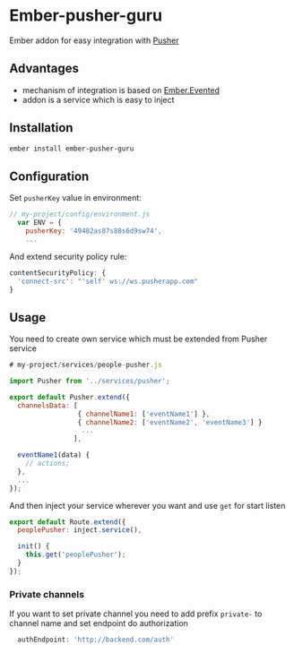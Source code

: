 # Ember-pusher-guru

Ember addon for easy integration with [Pusher](https://pusher.com/)

## Advantages

- mechanism of integration is based on [Ember.Evented](http://emberjs.com/api/classes/Ember.Evented.html)
- addon is a service which is easy to inject

## Installation
```bash
ember install ember-pusher-guru
```

## Configuration

Set `pusherKey` value in environment:
```javascript
// my-project/config/environment.js
  var ENV = {
    pusherKey: '49482as87s88s6d9sw74',
    ...
```

And extend security policy rule:
```javascript
contentSecurityPolicy: {
  'connect-src': "'self' ws://ws.pusherapp.com"
}
```

## Usage

You need to create own service which must be extended from Pusher service

```javascript
# my-project/services/people-pusher.js

import Pusher from '../services/pusher';

export default Pusher.extend({
  channelsData: [
                 { channelName1: ['eventName1'] },
                 { channelName2: ['eventName2', 'eventName3'] }
                  ...
                ],

  eventName1(data) {
    // actions;
  },
  ...
});
```

And then inject your service wherever you want and use `get` for start listen
```javascript
export default Route.extend({
  peoplePusher: inject.service(),

  init() {
    this.get('peoplePusher');
  }
});
```

### Private channels
If you want to set private channel you need to add prefix `private-` to channel name and set endpoint do authorization
```javascript
  authEndpoint: 'http://backend.com/auth'
```
